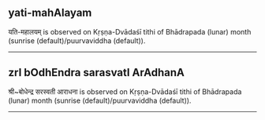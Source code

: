 ## yati-mahAlayam

यति-महालयम् is observed on Kṛṣṇa-Dvādaśī tithi of Bhādrapada (lunar) month (sunrise (default)/puurvaviddha (default)).


---
## zrI bOdhEndra sarasvatI ArAdhanA

श्री~बोधेन्द्र सरस्वती आराधना is observed on Kṛṣṇa-Dvādaśī tithi of Bhādrapada (lunar) month (sunrise (default)/puurvaviddha (default)).


---
